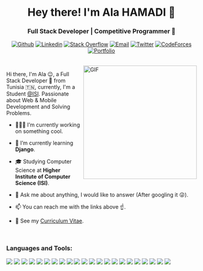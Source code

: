 <h1 align="center">Hey there! I'm Ala HAMADI 👋 </h1>
<h3 align="center">Full Stack Developer | Competitive Programmer 🚀</h3>

<div align="center">

[![Github](https://img.shields.io/badge/-Github-000?style=flat&logo=Github&logoColor=white)](https://github.com/ala-hamadi)
[![Linkedin](https://img.shields.io/badge/-LinkedIn-blue?style=flat&logo=Linkedin&logoColor=white)](https://www.linkedin.com/in/ala-hamadi/)
[![Stack Overflow](https://img.shields.io/badge/-Stack%20Overflow-F48024?style=flat&logo=stackoverflow&logoColor=white)](https://stackoverflow.com/users/15112688/ala-hamadi)
[![Email](https://img.shields.io/badge/-Email-c14438?style=flat&logo=Gmail&logoColor=white&link=mailto:mail@brennanbrown.ca)](mailto:ala.hamadi.01@gmail.com)
[![Twitter](https://img.shields.io/badge/-Twitter-1DA1F2?style=flat&logo=Twitter&logoColor=white)](https://twitter.com/HamadiAla)
[![CodeForces](https://img.shields.io/badge/-CodeForces-bc2125?style=flat&labelColor=bc2125&logo=codeforces&logoColor=white)](https://codeforces.com/profile/KaisSaied)
<a href="https://ala-hamadi.github.io/MyPortfolio/" target="_blank"><img alt="Portfolio" src="https://img.shields.io/badge/Portfolio-Ala%20Hamadi-000e29?style=flat&"></a>

<!-- [![Medium](https://img.shields.io/badge/-Medium-000000?style=flat&labelColor=000000&logo=Medium&link=https://medium.com/@brennanbrown)]()
[![Instagram](https://img.shields.io/badge/-Instagram-c13584?style=flat&labelColor=c13584&logo=instagram&logoColor=white)]()
[![Facebook](https://img.shields.io/badge/-Facebook-4267B2?style=flat&labelColor=4267B2&logo=facebook&logoColor=white)]() -->

</div>
<br />
<img align="right" alt="GIF" src="https://media.giphy.com/media/SWoSkN6DxTszqIKEqv/giphy.gif" height="300" />

Hi there, I'm Ala 😉, a Full Stack Developer 🚀 from Tunisia 🇹🇳, currently, I'm a Student [@ISI](http://www.isi.rnu.tn/). Passionate about Web & Mobile Development and Solving Problems.

- 👨🏻‍💻 I’m currently working on something cool.

- 🌱 I’m currently learning **Django**.

- 🎓 Studying Computer Science at **Higher Institute of Computer Science (ISI)**.

- 💬 Ask me about anything, I would like to answer (After googling it 😜).

- 📫 You can reach me with the links above ☝️.

- 📄 See my [Curriculum Vitae](https://drive.google.com/file/d/1Ds71MVlc5eG4EAEVflsDcXqa3pXzO3zW/view).

<br />

<h3 align="left">Languages and Tools:</h3>


<img src="https://img.shields.io/badge/-HTML5-E34F26?style=flat&logo=html5&logoColor=white"> <img src="https://img.shields.io/badge/-CSS3-1572B6?style=flat&logo=css3&logoColor=white">
<img src="https://img.shields.io/badge/-Bootstrap-563D7C?style=flat&logo=bootstrap&logoColor=white">
<img src="https://img.shields.io/badge/-JavaScript-eed718?style=flat&logo=javascript&logoColor=ffffff">
<img src="https://img.shields.io/badge/-React-000000?style=flat&logo=react&logoColor=00c8ff">
<img src="https://img.shields.io/badge/-MongoDB-4DB33D?style=flat&logo=mongodb&logoColor=FFFFFF">
<img src="https://img.shields.io/badge/-MySQL-F29111?style=flat&logo=mysql&logoColor=FFFFFF">
<img src="https://img.shields.io/badge/-Express.js-787878?style=flat">
<img src="https://img.shields.io/badge/-Node.js-3C873A?style=flat&logo=Nodejs&logoColor=white">
<img src="https://img.shields.io/badge/-Spring-6DB33F?style=flat&logo=Spring&logoColor=FFFFFF">
<img src="https://img.shields.io/badge/-Firebase-FFA611?style=flat&logo=Firebase&logoColor=FFFFFF">
<img src="https://img.shields.io/badge/-Git-F1502F?style=flat&logo=git&logoColor=FFFFFF">
<img src="https://img.shields.io/badge/-Github-000000?style=flat&logo=github&logoColor=FFFFFF">
<img src="https://img.shields.io/badge/-Python-3776AB?style=flat&logo=Python&logoColor=FFFFFF">
<img src="https://img.shields.io/badge/-Java-5B4638?style=flat&logo=Java&logoColor=FFFFFF">
<img src="https://img.shields.io/badge/-C++-333333?style=flat&logo=C%2B%2B&logoColor=FFFFFF">
<img src="https://img.shields.io/badge/-Heroku-430098?style=flat&logo=heroku&logoColor=FFFFFF">
<img src="https://img.shields.io/badge/-netlify-45a2bd?style=flat&logo=netlify&logoColor=FFFFFF">
<img src="https://img.shields.io/badge/-Linux-000000?style=flat&logo=linux&logoColor=FFFFFF">
<img src="https://img.shields.io/badge/-VS%20Code-007ACC?style=flat&logo=visual%20studio%20code&logoColor=FFFFFF">
<img src="https://img.shields.io/badge/-IntelliJIDEA-000000?style=flat&logo=intellij-idea&logoColor=FFFFFF">
<img src="https://img.shields.io/badge/-Latex-008080?style=flat&logo=latex&logoColor=FFFFFF">
